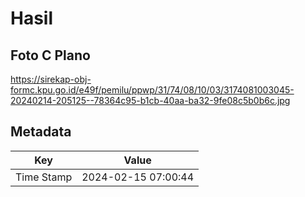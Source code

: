 # Hasil

## Foto C Plano

https://sirekap-obj-formc.kpu.go.id/e49f/pemilu/ppwp/31/74/08/10/03/3174081003045-20240214-205125--78364c95-b1cb-40aa-ba32-9fe08c5b0b6c.jpg


## Metadata

| Key        | Value               |
| ---------- | ------------------- |
| Time Stamp | 2024-02-15 07:00:44 |



